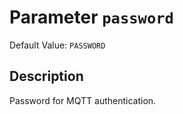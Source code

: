 # Parameter `password`
Default Value: `PASSWORD`

## Description
Password for MQTT authentication.

